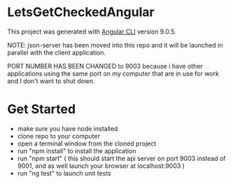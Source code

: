# LetsGetCheckedAngular

This project was generated with [Angular CLI](https://github.com/angular/angular-cli) version 9.0.5.

NOTE: json-server has been moved into this repo and it will be launched in parallel with the client application.

PORT NUMBER HAS BEEN CHANGED to 9003 because i have other applications using the same port on my computer that are in use for work and I don't want to shut down.


# Get Started
- make sure you have node installed
- clone repo to your computer
- open a terminal window from the cloned project
- run "npm install" to install the application
- run "npm start" ( this should start the api server on port 9003 instead of 9001, and as well launch your browser at localhost:9003 )
- run "ng test" to launch unit tests